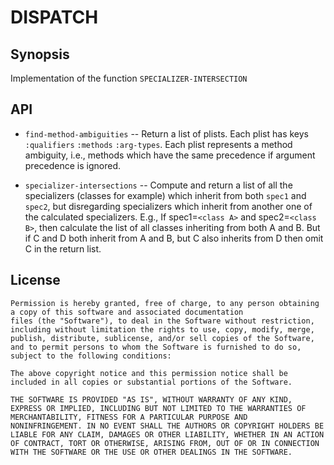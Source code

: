 # DISPATCH

## Synopsis

Implementation of the function `SPECIALIZER-INTERSECTION`
    
## API

* `find-method-ambiguities` --  Return a list of plists.
Each plist has keys `:qualifiers` `:methods` `:arg-types`.
Each plist represents a method ambiguity, i.e., methods which have the same precedence if
argument precedence is ignored.


* `specializer-intersections` --    Compute and return a list of all the specializers (classes for
example) which inherit from both `spec1` and `spec2`, but disregarding
specializers which inherit from another one of the calculated
specializers.  E.g., If spec1=`<class A>` and spec2=`<class B>`, then
calculate the list of all classes inheriting from both A and B.  But
if C and D both inherit from A and B, but C also inherits from D then
omit C in the return list.

## License

```
Permission is hereby granted, free of charge, to any person obtaining
a copy of this software and associated documentation
files (the "Software"), to deal in the Software without restriction,
including without limitation the rights to use, copy, modify, merge,
publish, distribute, sublicense, and/or sell copies of the Software,
and to permit persons to whom the Software is furnished to do so,
subject to the following conditions:

The above copyright notice and this permission notice shall be
included in all copies or substantial portions of the Software.

THE SOFTWARE IS PROVIDED "AS IS", WITHOUT WARRANTY OF ANY KIND,
EXPRESS OR IMPLIED, INCLUDING BUT NOT LIMITED TO THE WARRANTIES OF
MERCHANTABILITY, FITNESS FOR A PARTICULAR PURPOSE AND
NONINFRINGEMENT. IN NO EVENT SHALL THE AUTHORS OR COPYRIGHT HOLDERS BE
LIABLE FOR ANY CLAIM, DAMAGES OR OTHER LIABILITY, WHETHER IN AN ACTION
OF CONTRACT, TORT OR OTHERWISE, ARISING FROM, OUT OF OR IN CONNECTION
WITH THE SOFTWARE OR THE USE OR OTHER DEALINGS IN THE SOFTWARE.
```